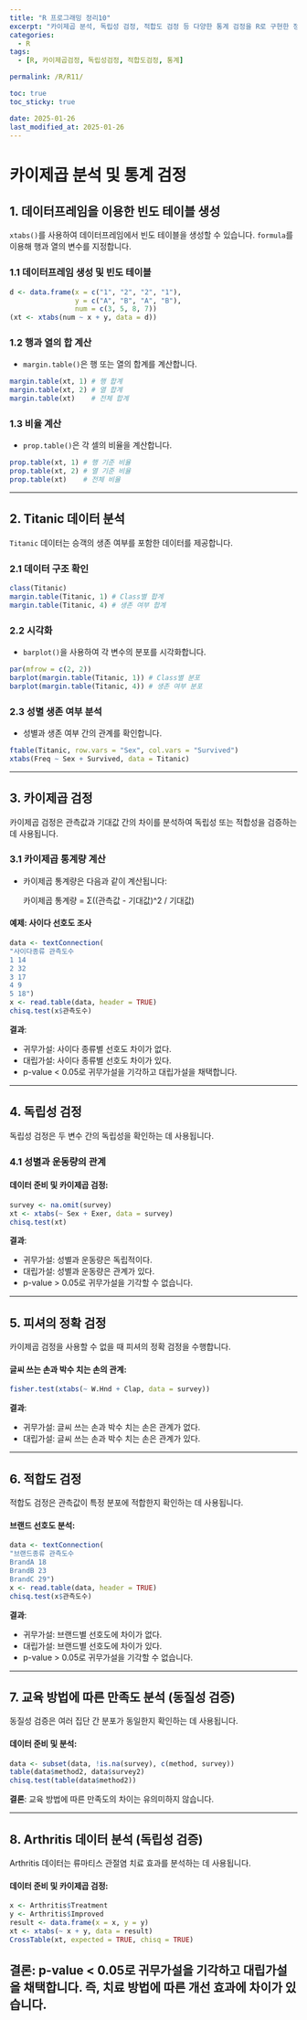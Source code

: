 ```yaml
---
title: "R 프로그래밍 정리10"
excerpt: "카이제곱 분석, 독립성 검정, 적합도 검정 등 다양한 통계 검정을 R로 구현한 정리입니다."
categories:
  - R
tags:
  - [R, 카이제곱검정, 독립성검정, 적합도검정, 통계]

permalink: /R/R11/

toc: true
toc_sticky: true

date: 2025-01-26
last_modified_at: 2025-01-26
---
```


# 카이제곱 분석 및 통계 검정

## **1. 데이터프레임을 이용한 빈도 테이블 생성**
`xtabs()`를 사용하여 데이터프레임에서 빈도 테이블을 생성할 수 있습니다. `formula`를 이용해 행과 열의 변수를 지정합니다.

### **1.1 데이터프레임 생성 및 빈도 테이블**
```r
d <- data.frame(x = c("1", "2", "2", "1"), 
                y = c("A", "B", "A", "B"), 
                num = c(3, 5, 8, 7))
(xt <- xtabs(num ~ x + y, data = d))
```

### **1.2 행과 열의 합 계산**
- `margin.table()`은 행 또는 열의 합계를 계산합니다.
```r
margin.table(xt, 1) # 행 합계
margin.table(xt, 2) # 열 합계
margin.table(xt)    # 전체 합계
```

### **1.3 비율 계산**
- `prop.table()`은 각 셀의 비율을 계산합니다.
```r
prop.table(xt, 1) # 행 기준 비율
prop.table(xt, 2) # 열 기준 비율
prop.table(xt)    # 전체 비율
```

---

## **2. Titanic 데이터 분석**
`Titanic` 데이터는 승객의 생존 여부를 포함한 데이터를 제공합니다.

### **2.1 데이터 구조 확인**
```r
class(Titanic)
margin.table(Titanic, 1) # Class별 합계
margin.table(Titanic, 4) # 생존 여부 합계
```

### **2.2 시각화**
- `barplot()`을 사용하여 각 변수의 분포를 시각화합니다.
```r
par(mfrow = c(2, 2))
barplot(margin.table(Titanic, 1)) # Class별 분포
barplot(margin.table(Titanic, 4)) # 생존 여부 분포
```

### **2.3 성별 생존 여부 분석**
- 성별과 생존 여부 간의 관계를 확인합니다.
```r
ftable(Titanic, row.vars = "Sex", col.vars = "Survived")
xtabs(Freq ~ Sex + Survived, data = Titanic)
```

---

## **3. 카이제곱 검정**
카이제곱 검정은 관측값과 기대값 간의 차이를 분석하여 독립성 또는 적합성을 검증하는 데 사용됩니다.

### **3.1 카이제곱 통계량 계산**
- 카이제곱 통계량은 다음과 같이 계산됩니다:
  
  카이제곱 통계량 = Σ((관측값 - 기대값)^2 / 기대값)

#### **예제: 사이다 선호도 조사**
```r
data <- textConnection(
"사이다종류 관측도수
1 14
2 32
3 17
4 9
5 18")
x <- read.table(data, header = TRUE)
chisq.test(x$관측도수)
```
**결과**:
- 귀무가설: 사이다 종류별 선호도 차이가 없다.
- 대립가설: 사이다 종류별 선호도 차이가 있다.
- p-value < 0.05로 귀무가설을 기각하고 대립가설을 채택합니다.

---

## **4. 독립성 검정**
독립성 검정은 두 변수 간의 독립성을 확인하는 데 사용됩니다.

### **4.1 성별과 운동량의 관계**
#### 데이터 준비 및 카이제곱 검정:
```r
survey <- na.omit(survey)
xt <- xtabs(~ Sex + Exer, data = survey)
chisq.test(xt)
```
**결과**:
- 귀무가설: 성별과 운동량은 독립적이다.
- 대립가설: 성별과 운동량은 관계가 있다.
- p-value > 0.05로 귀무가설을 기각할 수 없습니다.

---

## **5. 피셔의 정확 검정**
카이제곱 검정을 사용할 수 없을 때 피셔의 정확 검정을 수행합니다.

#### 글씨 쓰는 손과 박수 치는 손의 관계:
```r
fisher.test(xtabs(~ W.Hnd + Clap, data = survey))
```
**결과**:
- 귀무가설: 글씨 쓰는 손과 박수 치는 손은 관계가 없다.
- 대립가설: 글씨 쓰는 손과 박수 치는 손은 관계가 있다.

---

## **6. 적합도 검정**
적합도 검정은 관측값이 특정 분포에 적합한지 확인하는 데 사용됩니다.

#### 브랜드 선호도 분석:
```r
data <- textConnection(
"브랜드종류 관측도수
BrandA 18
BrandB 23
BrandC 29")
x <- read.table(data, header = TRUE)
chisq.test(x$관측도수)
```
**결과**:
- 귀무가설: 브랜드별 선호도에 차이가 없다.
- 대립가설: 브랜드별 선호도에 차이가 있다.
- p-value > 0.05로 귀무가설을 기각할 수 없습니다.

---

## **7. 교육 방법에 따른 만족도 분석 (동질성 검증)**
동질성 검증은 여러 집단 간 분포가 동일한지 확인하는 데 사용됩니다.

#### 데이터 준비 및 분석:
```r
data <- subset(data, !is.na(survey), c(method, survey))
table(data$method2, data$survey2)
chisq.test(table(data$method2))
```
**결론**:
교육 방법에 따른 만족도의 차이는 유의미하지 않습니다.

---

## **8. Arthritis 데이터 분석 (독립성 검증)**
Arthritis 데이터는 류마티스 관절염 치료 효과를 분석하는 데 사용됩니다.

#### 데이터 준비 및 카이제곱 검정:
```r
x <- Arthritis$Treatment
y <- Arthritis$Improved
result <- data.frame(x = x, y = y)
xt <- xtabs(~ x + y, data = result)
CrossTable(xt, expected = TRUE, chisq = TRUE)
```
**결론**:
p-value < 0.05로 귀무가설을 기각하고 대립가설을 채택합니다. 즉, 치료 방법에 따른 개선 효과에 차이가 있습니다.
---